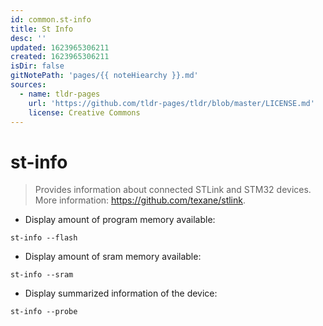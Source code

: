 ```yaml
---
id: common.st-info
title: St Info
desc: ''
updated: 1623965306211
created: 1623965306211
isDir: false
gitNotePath: 'pages/{{ noteHiearchy }}.md'
sources:
  - name: tldr-pages
    url: 'https://github.com/tldr-pages/tldr/blob/master/LICENSE.md'
    license: Creative Commons
---
```

# st-info

> Provides information about connected STLink and STM32 devices.
> More information: <https://github.com/texane/stlink>.

- Display amount of program memory available:

`st-info --flash`

- Display amount of sram memory available:

`st-info --sram`

- Display summarized information of the device:

`st-info --probe`

